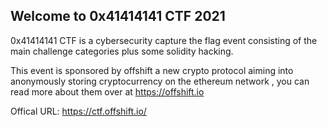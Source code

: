 
## Welcome to 0x41414141 CTF 2021

0x41414141 CTF is a cybersecurity capture the flag event consisting of the main challenge categories plus some solidity hacking.

This event is sponsored by offshift a new crypto protocol aiming into anonymously storing cryptocurrency on the ethereum network , you can read more about them over at https://offshift.io

Offical URL: https://ctf.offshift.io/
